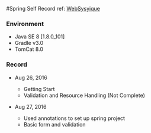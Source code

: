 #Spring Self Record
ref: [WebSysyique](http://websystique.com/spring-4-mvc-tutorial/)

### Environment
- Java SE 8 [1.8.0_101]
- Gradle v3.0
- TomCat 8.0

### Record

- Aug 26, 2016

	- Getting Start
	- Validation and Resource Handling (Not Complete)
	
- Aug 27, 2016
 	- Used annotations to set up spring project
 	- Basic form and validation